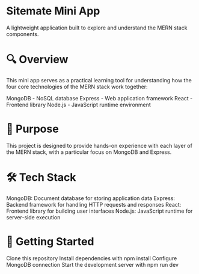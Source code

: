 # Sitemate Mini App

A lightweight application built to explore and understand the MERN stack components.

# 🔍 Overview
This mini app serves as a practical learning tool for understanding how the four core technologies of the MERN stack work together:

MongoDB - NoSQL database
Express - Web application framework
React - Frontend library
Node.js - JavaScript runtime environment

# 🚀 Purpose

This project is designed to provide hands-on experience with each layer of the MERN stack, with a particular focus on MongoDB and Express.

# 🛠️ Tech Stack

MongoDB: Document database for storing application data
Express: Backend framework for handling HTTP requests and responses
React: Frontend library for building user interfaces
Node.js: JavaScript runtime for server-side execution

# 🏁 Getting Started

Clone this repository
Install dependencies with npm install
Configure MongoDB connection
Start the development server with npm run dev
